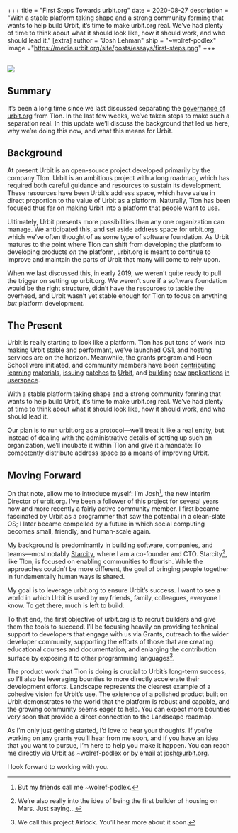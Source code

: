 +++
title = "First Steps Towards urbit.org"
date = 2020-08-27
description = "With a stable platform taking shape and a strong community forming that wants to help build Urbit, it’s time to make urbit.org real. We’ve had plenty of time to think about what it should look like, how it should work, and who should lead it."
[extra]
author = "Josh Lehman"
ship = "~wolref-podlex"
image ="https://media.urbit.org/site/posts/essays/first-steps.png"
+++

<br>

<img src="https://media.urbit.org/site/posts/essays/first-steps.png">


## Summary

It’s been a long time since we last discussed separating the [governance of urbit.org](https://urbit.org/blog/governance-of-urbit/) from Tlon. In the last few weeks, we’ve taken steps to make such a separation real. In this update we’ll discuss the background that led us here, why we’re doing this now, and what this means for Urbit.


## Background

At present Urbit is an open-source project developed primarily by the company Tlon. Urbit is an ambitious project with a long roadmap, which has required both careful guidance and resources to sustain its development. These resources have been Urbit’s address space, which have value in direct proportion to the value of Urbit as a platform. Naturally, Tlon has been focused thus far on making Urbit into a platform that people want to use.

Ultimately, Urbit presents more possibilities than any one organization can manage. We anticipated this, and set aside address space for urbit.org, which we’ve often thought of as some type of software foundation. As Urbit matures to the point where Tlon can shift from developing the platform to developing products *on* the platform, urbit.org is meant to continue to improve and maintain the parts of Urbit that many will come to rely upon.

When we last discussed this, in early 2019, we weren’t quite ready to pull the trigger on setting up urbit.org. We weren’t sure if a software foundation would be the right structure, didn’t have the resources to tackle the overhead, and Urbit wasn’t yet stable enough for Tlon to focus on anything *but* platform development.


## The Present

Urbit is really starting to look like a platform. Tlon has put tons of work into making Urbit stable and performant, we’ve launched OS1, and hosting services are on the horizon. Meanwhile, the grants program  and Hoon School were initiated, and  community members have been [contributing](https://github.com/natareo/hooncard/blob/master/hooncard.pdf) [learning](https://github.com/timlucmiptev/gall-guide/blob/master/guide-docs/overview.md) [materials](https://github.com/lukechampine/rote/blob/master/urbit/app/rote.hoon), [issuing](https://github.com/urbit/urbit/pull/2885) [patches](https://github.com/urbit/urbit/pull/3202) [to](https://github.com/urbit/urbit/pull/3238) [Urbit](https://github.com/urbit/urbit/pull/2867), and [building](https://github.com/ryjm/srrs) [new](https://github.com/dclelland/UrsusChat) [applications](https://github.com/yosoyubik/canvas) [in](https://github.com/yosoyubik/urbitcoin) [userspace](https://github.com/taalhavras/ucal). 

With a stable platform taking shape and a strong community forming that wants to help build Urbit, it’s time to make urbit.org real. We’ve had plenty of time to think about what it should look like, how it should work, and who should lead it.

Our plan is to run urbit.org as a protocol—we’ll treat it like a real entity, but instead of dealing with the administrative details of setting up such an organization, we’ll incubate it within Tlon and give it a mandate: To competently distribute address space as a means of improving Urbit.


## Moving Forward

On that note, allow me to introduce myself: I’m Josh[^1], the new Interim Director of urbit.org. I’ve been a follower of this project for several years now and more recently a fairly active community member. I first became fascinated by Urbit as a programmer that saw the potential in a clean-slate OS; I later became compelled by a future in which social computing becomes small, friendly, and human-scale again.

My background is predominantly in building software, companies, and teams—most notably [Starcity](https://starcity.com), where I am a co-founder and CTO. Starcity[^2], like Tlon, is focused on enabling communities to flourish. While the approaches couldn’t be more different, the goal of bringing people together in fundamentally human ways is shared.

My goal is to leverage urbit.org to ensure Urbit’s success. I want to see a world in which Urbit is used by my friends, family, colleagues, everyone I know. To get there, much is left to build. 

To that end, the first objective of urbit.org is to recruit builders and give them the tools to succeed. I’ll be focusing heavily on providing technical support to developers that engage with us via Grants, outreach to the wider developer community, supporting the efforts of those that are creating educational courses and documentation, and enlarging the contribution surface by exposing it to other programming languages[^3].

The product work that Tlon is doing is crucial to Urbit’s long-term success, so I’ll also be leveraging bounties to more directly accelerate their development efforts. Landscape represents the clearest example of a cohesive vision for Urbit’s use. The existence of a polished product built on Urbit demonstrates to the world that the platform is robust and capable, and the growing community seems eager to help. You can expect more bounties very soon that provide a direct connection to the Landscape roadmap.

As I’m only just getting started, I’d love to hear your thoughts. If you’re working on any grants you’ll hear from me soon, and if you have an idea that you want to pursue, I’m here to help you make it happen. You can reach me directly via Urbit as ~wolref-podlex or by email at josh@urbit.org. 

I look forward to working with you.

[^1]: But my friends call me ~wolref-podlex.

[^2]: We’re also really into the idea of being the first builder of housing on Mars. Just saying...

[^3]: We call this project Airlock. You’ll hear more about it soon.